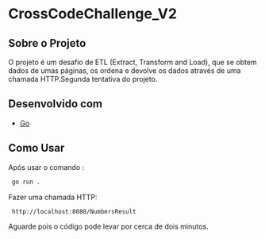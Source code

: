 # CrossCodeChallenge_V2

<!-- ABOUT THE PROJECT -->
## Sobre o Projeto
<p>O projeto é um desafio de ETL (Extract, Transform and Load), que se obtem dados de umas páginas, os ordena e devolve os dados através de uma chamada HTTP.Segunda tentativa do projeto.</p>


## Desenvolvido com

* [Go](https://go.dev//)


<!-- GETTING STARTED -->
## Como Usar

Após usar o comando : 
 ```sh
  go run .
  ```
Fazer uma chamada HTTP:
 ```sh
  http://localhost:8080/NumbersResult
  ```

Aguarde pois o código pode levar por cerca de dois minutos.
